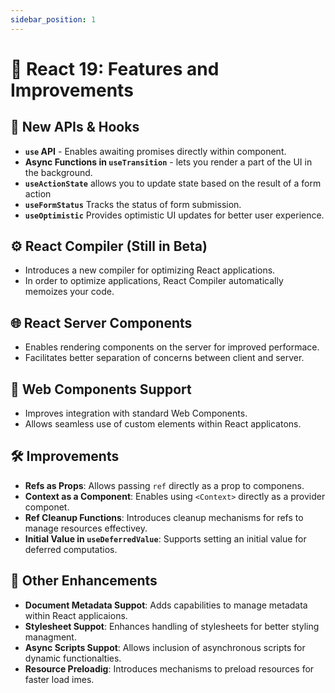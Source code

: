 ```yaml
---
sidebar_position: 1
---
```


# 🚀 React 19: Features and Improvements

## 🔧 New APIs & Hooks

- **`use` API** - Enables awaiting promises directly within component.
- **Async Functions in `useTransition`** - lets you render a part of the UI in the background.
- **`useActionState`** allows you to update state based on the result of a form action
- **`useFormStatus`** Tracks the status of form submission.
- **`useOptimistic`** Provides optimistic UI updates for better user experience.

## ⚙️ React Compiler (Still in Beta)
- Introduces a new compiler for optimizing React applications.
- In order to optimize applications, React Compiler automatically memoizes your code.

## 🌐 React Server Components
- Enables rendering components on the server for improved performace.
- Facilitates better separation of concerns between client and server.

## 🧩 Web Components Support

- Improves integration with standard Web Components.
- Allows seamless use of custom elements within React applicatons.

## 🛠️ Improvements

- **Refs as Props**: Allows passing `ref` directly as a prop to componens.
- **Context as a Component**: Enables using `<Context>` directly as a provider componet.
- **Ref Cleanup Functions**: Introduces cleanup mechanisms for refs to manage resources effectivey.
- **Initial Value in `useDeferredValue`**: Supports setting an initial value for deferred computatios.

## 📄 Other Enhancements

- **Document Metadata Suppot**: Adds capabilities to manage metadata within React applicaions.
- **Stylesheet Suppot**: Enhances handling of stylesheets for better styling managment.
- **Async Scripts Suppot**: Allows inclusion of asynchronous scripts for dynamic functionalties.
- **Resource Preloadig**: Introduces mechanisms to preload resources for faster load imes.


